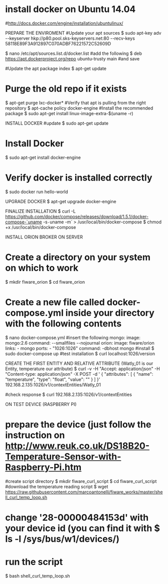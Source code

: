 # install docker on Ubuntu 14.04
#http://docs.docker.com/engine/installation/ubuntulinux/

PREPARE THE ENVIROMENT
#Update your apt sources
$ sudo apt-key adv --keyserver hkp://p80.pool.sks-keyservers.net:80 --recv-keys 58118E89F3A912897C070ADBF76221572C52609D

$ nano /etc/apt/sources.list.d/docker.list
#add the following
$ deb https://apt.dockerproject.org/repo ubuntu-trusty main
#and save

#Update the apt package index
$ apt-get update
# Purge the old repo if it exists
$ apt-get purge lxc-docker*
#Verify that apt is pulling from the right repository
$ apt-cache policy docker-engine
#Install the recommended package
$ sudo apt-get install linux-image-extra-$(uname -r)

INSTALL DOCKER
#update
$ sudo apt-get update
# Install Docker
$ sudo apt-get install docker-engine
# Verify docker is installed correctly
$ sudo docker run hello-world

UPGRADE DOCKER
$ apt-get upgrade docker-engine

FINALIZE INSTALLATION
$ curl -L https://github.com/docker/compose/releases/download/1.5.1/docker-compose-`uname -s`-`uname -m` > /usr/local/bin/docker-compose
$ chmod +x /usr/local/bin/docker-compose

INSTALL ORION BROKER ON SERVER
# Create a directory on your system on which to work
$ mkdir fiware_orion
$ cd fiware_orion
# Create a new file called docker-compose.yml inside your directory with the following contents
$ nano docker-compose.yml
#insert the following
mongo: image: mongo:2.6 command: --smallfiles --nojournal orion: image: fiware/orion links: - mongo ports: - "1026:1026" command: -dbhost mongo
#install
$ sudo docker-compose up
#test installation
$ curl localhost:1026/version

CREATE THE FIRST ENTITY AND RELATIVE ATTRIBUTE (Watly_01 is our Entity, temperature our attribute)
$ curl -v -H "Accept: application/json" -H "Content-type: application/json" -X POST -d '
  { "attributes":
    [
      { "name": "temperature",
      "type": "float",
      "value": ""
      }
    ]
  }' 192.168.2.135:1026/v1/contextEntities/Watly_01

#check response
$ curl 192.168.2.135:1026/v1/contextEntities



ON TEST DEVICE (RASPBERRY PI)
# prepare the device (just follow the instruction on http://www.reuk.co.uk/DS18B20-Temperature-Sensor-with-Raspberry-Pi.htm
#create script directory
$ mkdir fiware_curl_script
$ cd fiware_curl_script
#download the temperature reading script
$ wget https://raw.githubusercontent.com/marcoantonelli/fiware_works/master/shell_curl_temp_loop.sh
# change '28-00000484153d' with your device id (you can find it with $ ls -l /sys/bus/w1/devices/)
# run the script
$ bash shell_curl_temp_loop.sh
